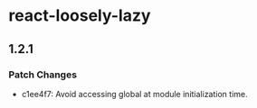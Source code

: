 # react-loosely-lazy

## 1.2.1

### Patch Changes

- c1ee4f7: Avoid accessing global at module initialization time.
